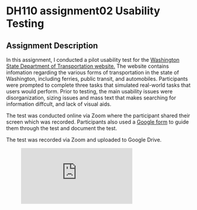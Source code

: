 # DH110 assignment02 Usability Testing 

## Assignment Description 
In this assignment, I conducted a pilot usability test for the [Washington State Department of Transportation website.](https://wsdot.wa.gov/) 
The website contains infomation regarding the various forms of transportation in the state of Washington, including ferries, public transit, and automobiles. 
Participants were prompted to complete three tasks that simulated real-world tasks that users would perform. 
Prior to testing, the main usability issues were disorganization, sizing issues and mass text that makes searching for information diffcult, and lack of visual aids. 

The test was conducted online via Zoom where the participant shared their screen which was recorded. 
Participants also used a [Google form](https://forms.gle/6LXRowDsiBuxhGAu8) to guide them through the test and document the test. 

The test was recorded via Zoom and uploaded to Google Drive. 

<figure class="video_container">
<iframe src="https://drive.google.com/file/d/15B-d7d-2xD6IH04DfzXphCHZDwuZ6O6N/view?usp=sharing" frameborder="0" allowfullscreen="true"> </iframe>
</figure>
